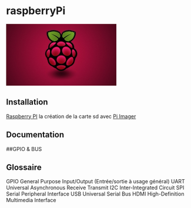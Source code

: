 # raspberryPi

[comment]: <> (logo)        
[![raspberryPI_logo](./img/rasplogo2.jpg)](https://www.raspberrypi.com/)


   
Installation
------------
[Raspberry PI][1] la création de la carte sd avec [Pi Imager]


Documentation
-------------


##GPIO & BUS




Glossaire
---------
GPIO	General Purpose Input/Output					(Entrée/sortie à usage général)
UART	Universal Asynchronous Receive Transmit
I2C		Inter-Integrated Circuit
SPI		Serial Peripheral Interface
USB		Universal Serial Bus
HDMI	High-Definition Multimedia Interface














[1]: https://www.raspberrypi.com/
[Pi Imager]: https://www.raspberrypi.com/software/
[lien1_amateur]: http://emery.claude.free.fr/index.html
[example_markdown]:https://github.com/hendrychjan/valt-rpi  

